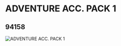 # ADVENTURE ACC. PACK 1
## 94158
![ADVENTURE ACC. PACK 1](https://lc-www-live-s.legocdn.com/media/bricks/5/2/4624993.jpg)